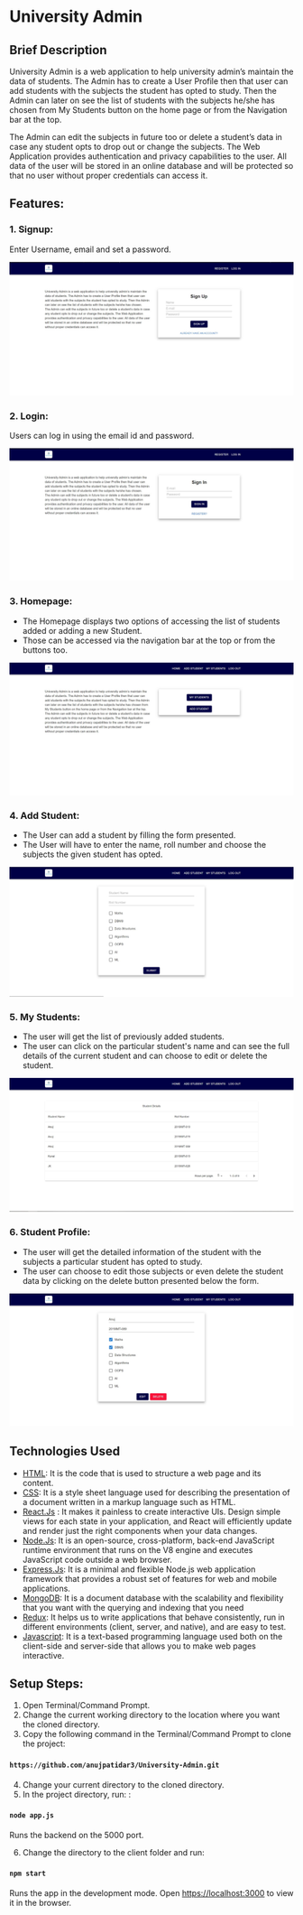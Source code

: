 # University Admin

## Brief Description

University Admin is a web application to help university admin’s maintain the data of students. The Admin has to create a User Profile then that user can add students with the subjects the student has opted to study. Then the Admin can later on see the list of students with the subjects he/she has chosen from My Students button on the home page or from the Navigation bar at the top.

The Admin can edit the subjects in future too or delete a student’s data in case any student opts to drop out or change the subjects. The Web Application provides authentication and privacy capabilities to the user. All data of the user will be stored in an online database and will be protected so that no user without proper credentials can access it.

## Features:
### 1. Signup: 
Enter Username, email and set a password.
<p align="center">
  <img src = "Images/SignUpPage.jpg" >
</p>
  
### 2. Login: 
Users can log in using the email id and password.

<p align="center">
  <img src = "Images/SignInPage.jpg" >
</p>

### 3. Homepage:
* The Homepage displays two options of accessing the list of students added or adding a new Student. 
* Those can be accessed via the navigation bar at the top or from the buttons too.

<p align="center">
  <img src = "Images/HomePage.jpg" >
</p>

### 4. Add Student:
* The User can add a student by filling the form presented.
* The User will have to enter the name, roll number and choose the subjects the given student has opted.  

<p align="center">
  <img src = "Images/AddStudent.jpg" >
</p>

### 5. My Students:
* The user will get the list of previously added students.
* The user can click on the particular student's name and can see the full details of the current student and can choose to edit or delete the student.

 <p align="center">
  <img src = "Images/MyStudents.jpg" >
</p>

### 6. Student Profile:
* The user will get the detailed information of the student with the subjects a particular student has opted to study.
* The user can choose to edit those subjects or even delete the student data by clicking on the delete button presented below the form.

 <p align="center">
  <img src = "Images/EditStudentData.jpg" >
</p>


## Technologies Used
* [HTML](https://devdocs.io/html/): It is the code that is used to structure a web page and its content.
* [CSS](https://devdocs.io/css/): It is a style sheet language used for describing the presentation of a document written in a markup language such as HTML.
* [React.Js](https://github.com/reactjs/reactjs.org "Reactjs") : It makes it painless to create interactive UIs. Design simple views for each state in your application, and React will efficiently update and render just the right components when your data changes.
* [Node.Js](https://github.com/nodejs/node "NodeJs"): It is an open-source, cross-platform, back-end JavaScript runtime environment that runs on the V8 engine and executes JavaScript code outside a web browser.
* [Express.Js](https://expressjs.com/en/5x/api.html): It is a minimal and flexible Node.js web application framework that provides a robust set of features for web and mobile applications.
* [MongoDB](https://docs.mongodb.com/ "MongoDB"): It is a document database with the scalability and flexibility that you want with the querying and indexing that you need
* [Redux](https://github.com/reduxjs/redux "Redux"): It helps us to write applications that behave consistently, run in different environments (client, server, and native), and are easy to test.
* [Javascript](https://devdocs.io/javascript/): It is a text-based programming language used both on the client-side and server-side that allows you to make web pages interactive.

## Setup Steps:
1. Open Terminal/Command Prompt.
2. Change the current working directory to the location where you want the cloned directory.
3. Copy the following command in the Terminal/Command Prompt to clone the project:
#### `https://github.com/anujpatidar3/University-Admin.git`
4. Change your current directory to the cloned directory.
5. In the project directory, run: :
#### `node app.js`
Runs the backend on the 5000 port.

6. Change the directory to the client folder and run:
#### `npm start`
Runs the app in the development mode.
Open [https://localhost:3000](https://localhost:3000) to view it in the browser.

